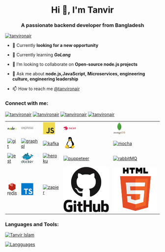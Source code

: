 <h1 align="center">Hi 👋, I'm Tanvir</h1>
<h3 align="center">A passionate backend developer from Bangladesh</h3>

<p align="left"><a href="https://twitter.com/tanvironair" target="blank"><img
        alt="tanvironair" src="https://img.shields.io/twitter/follow/tanvironair?logo=twitter&style=for-the-badge"/></a>
</p>

- 🔭 Currently <b>looking for a new opportunity</b>

- 🌱 Currently learning ***GoLang***

- 👯 I’m looking to collaborate on **Open-source node.js projects**

- 💬 Ask me about **node.js,JavaScript, Microservices, engineering culture, engineering leadership**

- 📫 How to reach me [@tanvironair](https://www.twitter.com/tanvironair)

<h3 align="left">Connect with me:</h3>
<p align="left">
    <a href="https://twitter.com/tanvironair" target="blank"><img align="center"
                                                                  alt="tanvironair"
                                                                  height="30"
                                                                  src="https://cdn.jsdelivr.net/npm/simple-icons@3.0.1/icons/twitter.svg"
                                                                  width="40"/></a>
    <a href="https://linkedin.com/in/tanvironair" target="blank"><img align="center"
                                                                      alt="tanvironair"
                                                                      height="30"
                                                                      src="https://cdn.jsdelivr.net/npm/simple-icons@3.0.1/icons/linkedin.svg"
                                                                      width="40"/></a>
    <a href="https://fb.com/tanvironair" target="blank"><img align="center"
                                                             alt="tanvironair"
                                                             height="30"
                                                             src="https://cdn.jsdelivr.net/npm/simple-icons@3.0.1/icons/facebook.svg"
                                                             width="40"/></a>
    <a href="https://instagram.com/tanvironair" target="blank"><img align="center"
                                                                    alt="tanvironair"
                                                                    height="30"
                                                                    src="https://cdn.jsdelivr.net/npm/simple-icons@3.0.1/icons/instagram.svg"
                                                                    width="40"/></a>
</p>

<table>
    <tbody>
    <tr>
        <td><a href="https://nodejs.org" target="_blank"> <img
                alt="nodejs"
                height="40"
                src="https://raw.githubusercontent.com/devicons/devicon/master/icons/nodejs/nodejs-original-wordmark.svg"
                width="40"/> </a>
        </td>
        <td><a href="https://expressjs.com" target="_blank"> <img
                alt="express"
                height="40"
                src="https://raw.githubusercontent.com/devicons/devicon/master/icons/express/express-original-wordmark.svg"
                width="40"/> </a>
        </td>
        <td>
            <a href="https://developer.mozilla.org/en-US/docs/Web/JavaScript" target="_blank"> <img
                    alt="javascript"
                    height="40"
                    src="https://raw.githubusercontent.com/devicons/devicon/master/icons/javascript/javascript-original.svg"
                    width="40"/> </a>
        </td>
        <td>
            <a href="https://nestjs.com" target="_blank"> <img
                    alt="nestjs"
                    height="40"
                    src="https://raw.githubusercontent.com/devicons/devicon/9c6bfdb9783cdfe1018666ed76adcfd3eab6fad6/icons/nestjs/nestjs-plain-wordmark.svg"
                    width="40"/> </a>
        </td>
        <td>
            <a
                    href="https://www.mongodb.com/" target="_blank"> <img
                    alt="mongodb"
                    height="40"
                    src="https://raw.githubusercontent.com/devicons/devicon/master/icons/mongodb/mongodb-original-wordmark.svg"
                    width="40"/> </a>
        </td>
    </tr>
    <tr>
        <td>
            <a href="https://git-scm.com/" target="_blank"> <img
                    alt="git" height="40" src="https://www.vectorlogo.zone/logos/git-scm/git-scm-icon.svg" width="40"/>
            </a>
        </td>
        <td>
            <a
                    href="https://graphql.org" target="_blank"> <img
                    alt="graphql" height="40" src="https://www.vectorlogo.zone/logos/graphql/graphql-icon.svg"
                    width="40"/>
            </a>
        </td>
        <td><a href="https://kafka.apache.org/" target="_blank"> <img
                alt="kafka" height="40" src="https://www.vectorlogo.zone/logos/apache_kafka/apache_kafka-icon.svg"
                width="40"/>
        </a></td>
        <td><a href="https://www.linux.org/" target="_blank"> <img
                alt="linux"
                height="40"
                src="https://raw.githubusercontent.com/devicons/devicon/master/icons/linux/linux-original.svg"
                width="40"/> </a>
        </td>
        <td><a href="https://mochajs.org" target="_blank"> <img
                alt="mocha" height="40" src="https://www.vectorlogo.zone/logos/mochajs/mochajs-icon.svg" width="40"/>
        </a></td>
    </tr>
    <tr>
        <td>
            <a href="https://jestjs.io" target="_blank"> <img
                    alt="jest" height="40" src="https://www.vectorlogo.zone/logos/jestjsio/jestjsio-icon.svg" width="40"/>
            </a>
        </td>
        <td>
            <a href="https://www.docker.com/" target="_blank"> <img
                    alt="docker"
                    height="40"
                    src="https://raw.githubusercontent.com/devicons/devicon/master/icons/docker/docker-original-wordmark.svg"
                    width="40"/> </a>
        </td>
        <td>
            <a href="https://heroku.com" target="_blank"> <img
                    alt="heroku"
                    height="40" src="https://www.vectorlogo.zone/logos/heroku/heroku-icon.svg" width="40"/> </a>
        </td>
        <td><a href="https://github.com/puppeteer/puppeteer" target="_blank">
            <img alt="puppeteer" height="40" src="https://www.vectorlogo.zone/logos/pptrdev/pptrdev-official.svg"
                 width="40"/>
        </a></td>
        <td><a href="https://www.rabbitmq.com" target="_blank"> <img
                alt="rabbitMQ" height="40" src="https://www.vectorlogo.zone/logos/rabbitmq/rabbitmq-icon.svg"
                width="40"/> </a>
        </td>
    </tr>
    <tr>
        <td><a href="https://redis.io" target="_blank"> <img
                alt="redis"
                height="40"
                src="https://raw.githubusercontent.com/devicons/devicon/master/icons/redis/redis-original-wordmark.svg"
                width="40"/> </a>
        </td>
        <td><a href="https://www.typescriptlang.org/" target="_blank"> <img
                alt="typescript"
                height="40"
                src="https://raw.githubusercontent.com/devicons/devicon/master/icons/typescript/typescript-original.svg"
                width="40"/> </a></td>
        <td><a href="https://zapier.com" target="_blank"> <img
                alt="zapier" height="40" src="https://www.vectorlogo.zone/logos/zapier/zapier-icon.svg" width="40"/>
        </a></td>
        <td><a href="https://www.github.com" target="_blank"><img alt="GitHub"
                                                                  src="https://raw.githubusercontent.com/devicons/devicon/master/icons/github/github-original-wordmark.svg"/></a>
        </td>
        <td><a href="https://html.spec.whatwg.org/" target="_blank"><img alt="HTML5"
                                                                         src="https://raw.githubusercontent.com/devicons/devicon/master/icons/html5/html5-original-wordmark.svg"
                                                                         title="HTML5"/></a></td>
    </tr>
    </tbody>
</table>

<h3 align="left">Languages and Tools:</h3>
<p align="left">

</p>

[![Tanvir Islam](https://github-readme-stats.vercel.app/api?username=tanvirrb&count_private=true&show_icons=true&include_all_commits=true&theme=nightowl)]()

[![Langguages](https://github-readme-stats.vercel.app/api/top-langs/?username=tanvirrb&hide=stylus,java&langs_count=10&theme=nightowl)]()

